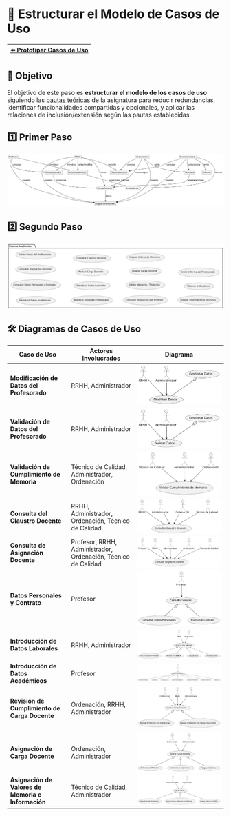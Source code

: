 # 📝 Estructurar el Modelo de Casos de Uso

| [⬅️ Prototipar Casos de Uso](PrototiparCasosDeUso.md) |
|:--|

## 🎯 **Objetivo**

El objetivo de este paso es **estructurar el modelo de los casos de uso** siguiendo las [pautas teóricas](https://github.com/mmasias/IdSw1/blob/main/temario/contenidos/eCdU.md) de la asignatura para reducir redundancias, identificar funcionalidades compartidas y opcionales, y aplicar las relaciones de inclusión/extensión según las pautas establecidas. 

## 1️⃣ Primer Paso

![Paso 1](/images/modelosUML/CdU/EstructurarCasosDeUso/paso1.svg)

## 2️⃣ Segundo Paso

![Paso 2](/images/modelosUML/CdU/EstructurarCasosDeUso/paso2.svg)

## 🛠️ **Diagramas de Casos de Uso**

| **Caso de Uso**                                  | **Actores Involucrados**         | **Diagrama**             |
|--------------------------------------------------|-----------------------------------|--------------------------|
| **Modificación de Datos del Profesorado**        | RRHH, Administrador              | ![Diagrama 1](/images/modelosUML/CdU/EstructurarCasosDeUso/modificarDatos.svg) |
| **Validación de Datos del Profesorado**          | RRHH, Administrador              | ![Diagrama 2](/images/modelosUML/CdU/EstructurarCasosDeUso/validarDatos.svg) |
| **Validación de Cumplimiento de Memoria**        | Técnico de Calidad, Administrador, Ordenación | ![Diagrama 3](/images/modelosUML/CdU/EstructurarCasosDeUso/validarCumplimiento.svg) |
| **Consulta del Claustro Docente**                | RRHH, Administrador, Ordenación, Técnico de Calidad | ![Diagrama 4](/images/modelosUML/CdU/EstructurarCasosDeUso/consultaClaustro.svg) |
| **Consulta de Asignación Docente**               | Profesor, RRHH, Administrador, Ordenación, Técnico de Calidad | ![Diagrama 5](/images/modelosUML/CdU/EstructurarCasosDeUso/consultarAsignacion.svg) |
| **Datos Personales y Contrato**                  | Profesor                          | ![Diagrama 6](/images/modelosUML/CdU/EstructurarCasosDeUso/datosPersonales.svg) |
| **Introducción de Datos Laborales**              | RRHH, Administrador              | ![Diagrama 7](/images/modelosUML/CdU/EstructurarCasosDeUso/introducirDatos.svg) |
| **Introducción de Datos Académicos**             | Profesor                          | ![Diagrama 8](/images/modelosUML/CdU/EstructurarCasosDeUso/introAcademicos.svg) |
| **Revisión de Cumplimiento de Carga Docente**    | Ordenación, RRHH, Administrador  | ![Diagrama 9](/images/modelosUML/CdU/EstructurarCasosDeUso/revisionCumplimiento.svg) |
| **Asignación de Carga Docente**                  | Ordenación, Administrador         | ![Diagrama 10](/images/modelosUML/CdU/EstructurarCasosDeUso/asignarCarga.svg) |
| **Asignación de Valores de Memoria e Información** | Técnico de Calidad, Administrador | ![Diagrama 11](/images/modelosUML/CdU/EstructurarCasosDeUso/asignarValores.svg) |
